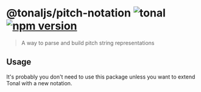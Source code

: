 # @tonaljs/pitch-notation ![tonal](https://img.shields.io/badge/@tonaljs-pitch_notation-yellow.svg?style=flat-square) [![npm version](https://img.shields.io/npm/v/@tonaljs/pitch-notation.svg?style=flat-square)](https://www.npmjs.com/package/@tonaljs/pitch-notation)

> A way to parse and build pitch string representations

## Usage

It's probably you don't need to use this package unless you want to extend Tonal with a new notation.
